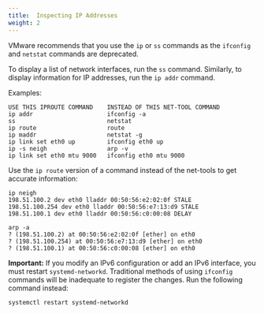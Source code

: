 ```yaml
---
title:  Inspecting IP Addresses
weight: 2
---
```


VMware recommends that you use the `ip` or `ss` commands as the `ifconfig` and `netstat` commands are deprecated. 

To display a list of network interfaces, run the `ss` command. Similarly, to display information for IP addresses, run the `ip addr` command. 

Examples:

	USE THIS IPROUTE COMMAND 	INSTEAD OF THIS NET-TOOL COMMAND
	ip addr 					ifconfig -a
	ss 							netstat
	ip route 					route
	ip maddr 					netstat -g
	ip link set eth0 up 		ifconfig eth0 up
	ip -s neigh					arp -v
	ip link set eth0 mtu 9000	ifconfig eth0 mtu 9000

Use the `ip route` version of a command instead of the net-tools to get accurate information: 

	ip neigh
	198.51.100.2 dev eth0 lladdr 00:50:56:e2:02:0f STALE
	198.51.100.254 dev eth0 lladdr 00:50:56:e7:13:d9 STALE
	198.51.100.1 dev eth0 lladdr 00:50:56:c0:00:08 DELAY

	arp -a
	? (198.51.100.2) at 00:50:56:e2:02:0f [ether] on eth0
	? (198.51.100.254) at 00:50:56:e7:13:d9 [ether] on eth0
	? (198.51.100.1) at 00:50:56:c0:00:08 [ether] on eth0

**Important:** If you modify an IPv6 configuration or add an IPv6 interface, you must restart `systemd-networkd`. Traditional methods of using `ifconfig` commands will be inadequate to register the changes. Run the following command instead: 

	systemctl restart systemd-networkd
